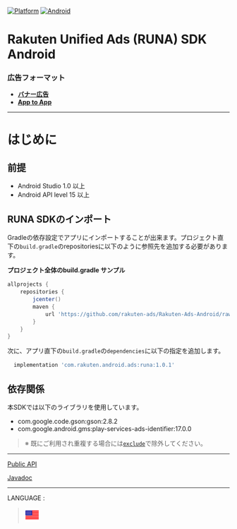 <div id="top"></div>

[![Platform](http://img.shields.io/badge/platform-Android-brightgreen.svg?style=flat)](https://developer.android.com)
[![Android](http://img.shields.io/badge/support-API_Level_15+-blue.svg?style=flat)](https://developer.android.com)

# Rakuten Unified Ads (RUNA) SDK Android

### 広告フォーマット

* **[バナー広告](./bannerads/README.md)**
* **[App to App](./a2a/README.md)**

---
# はじめに

<div id="prerequisites"></div>

## 前提

* Android Studio 1.0 以上
* Android API level 15 以上


<div id="import_sdk"></div>

## RUNA SDKのインポート

Gradleの依存設定でアプリにインポートすることが出来ます。プロジェクト直下の`build.gradle`のrepositoriesに以下のように参照先を追加する必要があります。

**プロジェクト全体のbuild.gradle サンプル**

```groovy
allprojects {
    repositories {
        jcenter()
        maven {
            url 'https://github.com/rakuten-ads/Rakuten-Ads-Android/raw/master/maven'
        }
    }
}
```

次に、アプリ直下の`build.gradle`の`dependencies`に以下の指定を追加します。

```groovy
  implementation 'com.rakuten.android.ads:runa:1.0.1'
```

## 依存関係

本SDKでは以下のライブラリを使用しています。

* com.google.code.gson:gson:2.8.2
* com.google.android.gms:play-services-ads-identifier:17.0.0

> ※ 既にご利用され重複する場合には[`exclude`](https://docs.gradle.org/current/javadoc/org/gradle/api/artifacts/ModuleDependency.html#exclude-java.util.Map-)で除外してください。


---
[Public API](./api/README.md)

[Javadoc](https://rakuten-ads.github.io/products/runa/android/javadoc/index.html)

---
LANGUAGE :
> [![en](../lang/en.png)](/README.md#top)
